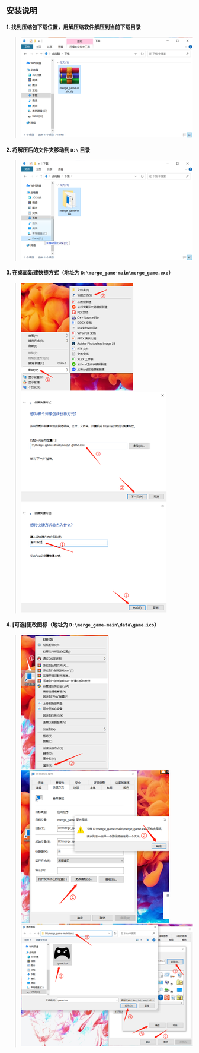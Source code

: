 ## 安装说明

#### 1. 找到压缩包下载位置，用解压缩软件解压到当前下载目录

> <img src="./data/setup/1.png" style="zoom:50%;" /> 

#### 2. 将解压后的文件夹移动到 `D:\` 目录

> <img src="./data/setup/2.png" style="zoom:50%;" /> 

#### 3. 在桌面新建快捷方式（地址为 `D:\merge_game-main\merge_game.exe`）

>  <img src="./data/setup/3.png" style="zoom:50%;" /> <img src="./data/setup/4.png" style="zoom:50%;" /> <img src="./data/setup/5.png" style="zoom:50%;" />

#### 4. [可选]更改图标（地址为 `D:\merge_game-main\data\game.ico`）

> <img src="./data/setup/6.png" style="zoom:50%;" /> <img src="./data/setup/7.png" style="zoom:50%;" /> <img src="./data/setup/8.png" style="zoom:50%;" />